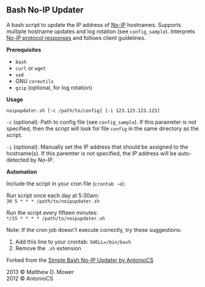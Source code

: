 Bash No-IP Updater
------------------

A bash script to update the IP address of [No-IP](https://www.noip.com/) hostnames. Supports multiple hostname updates and log rotation (see `config_sample`). Interprets [No-IP protocol responses](https://www.noip.com/integrate/response) and follows client guidelines.

__Prerequisites__

* `bash`
* `curl` or `wget`
* `sed`
* GNU `coreutils`
* `gzip` (optional, for log rotation)

__Usage__

`noipupdater.sh [-c /path/to/config] [-i 123.123.123.123]`

`-c` (optional): Path to config file (see `config_sample`). If this parameter is not specified, then the script will look for file `config` in the same directory as the script.

`-i` (optional): Manually set the IP address that should be assigned to the hostname(s). If this paremter is not specified, the IP address will be auto-detected by No-IP.

__Automation__

Include the script in your cron file (`crontab -e`):

Run script once each day at 5:30am:  
`30 5 * * * /path/to/noipupdater.sh`

Run the script every fifteen minutes:  
`*/15 * * * * /path/to/noipupdater.sh`

Note: If the cron job doesn't execute correctly, try these suggestions:

1. Add this line to your crontab: `SHELL=/bin/bash`
2. Remove the `.sh` extension

Forked from the [Simple Bash No-IP Updater by AntonioCS](https://github.com/AntonioCS/no-ip.com-bash-updater)

2013 © Matthew D. Mower  
2012 © AntonioCS
